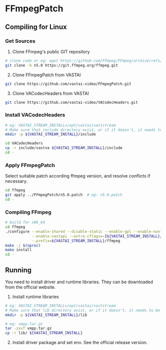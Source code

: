 # FFmpegPatch

## Compiling for Linux

### Get Sources

1. Clone FFmpeg's public GIT repository

```sh
# clone code or eg: wget https://github.com/FFmpeg/FFmpeg/archive/refs/tags/n5.0.tar.gz
git clone -b n5.0 https://git.ffmpeg.org/ffmpeg.git
```

2. Clone FFmpegPatch from VASTAI

```sh
git clone https://github.com/vastai-video/FFmpegPatch.git
```

3. Clone VACodecHeaders from VASTAI

```sh
git clone https://github.com/vastai-video/VACodecHeaders.git
```

### Install VACodecHeaders

```sh
# eg: VASTAI_STREAM_INSTALL=/opt/vastai/vaststream
# Make sure that include directory exist, or if it doesn't, it needs to be created beforehand.
mkdir -p ${VASTAI_STREAM_INSTALL}/include

cd VACodecHeaders
cp -r include/vastva ${VASTAI_STREAM_INSTALL}/include
cd -
```

### Apply FFmpegPatch

Select suitable patch according ffmpeg version, and resolve conflicts if necessary.

```sh
cd ffmpeg
git apply ../FFmpegPatch/n5.0.patch  # eg: n5.0.patch
cd -
```

### Compiling FFmpeg

```sh
# build for x86_64
cd ffmpeg
./configure --enable-shared --disable-static --enable-gpl --enable-nonfree		\
			--enable-vastapi --extra-cflags=-I${VASTAI_STREAM_INSTALL}/include		\
			--prefix=${VASTAI_STREAM_INSTALL}/ffmpeg
make -j $(nproc)
make install
cd -
```

## Running

You need to install driver and runtime libraries. They can be downloaded from the official website.

1. Install runtime libraries

```sh
# eg: VASTAI_STREAM_INSTALL=/opt/vastai/vaststream
# Make sure that lib directory exist, or if it doesn't, it needs to be created beforehand.
mkdir -p ${VASTAI_STREAM_INSTALL}/lib

# eg: vmpp.tar.gz
tar -zxvf vmpp.tar.gz
cp -r lib/ ${VASTAI_STREAM_INSTALL}
```

2. Install driver package and set env. See the official release version.
